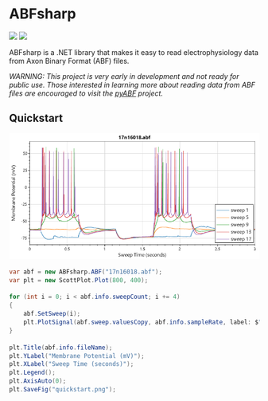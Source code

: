 # ABFsharp
[![](https://img.shields.io/azure-devops/build/swharden/swharden/5?label=Build&logo=azure%20pipelines)](https://dev.azure.com/swharden/swharden/_build/latest?definitionId=5&branchName=master)
[![](https://img.shields.io/azure-devops/tests/swharden/swharden/5?label=Tests&logo=azure%20pipelines)](https://dev.azure.com/swharden/swharden/_build/latest?definitionId=5&branchName=master)

ABFsharp is a .NET library that makes it easy to read electrophysiology data from Axon Binary Format (ABF) files.

_WARNING: This project is very early in development and not ready for public use. Those interested in learning more about reading data from ABF files are encouraged to visit the [pyABF](https://github.com/swharden/pyABF) project._

## Quickstart

![](dev/quickstart.png)

```cs
var abf = new ABFsharp.ABF("17n16018.abf");
var plt = new ScottPlot.Plot(800, 400);

for (int i = 0; i < abf.info.sweepCount; i += 4)
{
    abf.SetSweep(i);
    plt.PlotSignal(abf.sweep.valuesCopy, abf.info.sampleRate, label: $"sweep {i + 1}");
}

plt.Title(abf.info.fileName);
plt.YLabel("Membrane Potential (mV)");
plt.XLabel("Sweep Time (seconds)");
plt.Legend();
plt.AxisAuto(0);
plt.SaveFig("quickstart.png");
```
